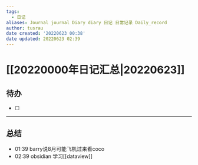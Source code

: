 ```yaml
---
tags:
  - 日记
aliases: Journal journal Diary diary 日记 日常记录 Daily_record
author: tusrau
date created: '20220623 00:38'
date updated: 20220623 02:39
---
```


# [[20220000年日记汇总|20220623]]

## 待办

- [ ]

---

## 总结

- 01:39 barry说8月可能飞机过来看coco
- 02:39 obsidian 学习[[dataview]]
